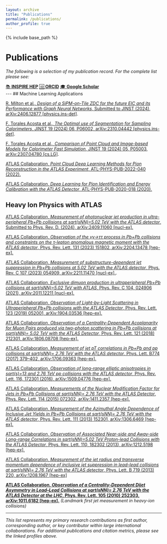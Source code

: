 ```yaml
---
layout: archive
title: "Publications"
permalink: /publications/
author_profile: true
---
```


{% include base_path %}
# Publications
*The following is a selection of my publication record. For the complete list please see:*

<div class="citation-links">
  <a href="https://inspirehep.net/authors/1067316">📚 <strong>INSPIRE HEP</strong></a>
  <a href="https://orcid.org/0000-0001-7834-8750">🆔 <strong>ORCID</strong></a>
  <a href="https://scholar.google.com/citations?user=8EqJb6kAAAAJ&hl=en">🎓 <strong>Google Scholar</strong></a>
</div>
---
## Machine Learning Applications

[R. Milton et al., *Design of a SiPM-on-Tile ZDC for the future EIC and its Performance with Graph Neural Networks*, Submitted to JINST (2024), arXiv:2406.12877 [physics.ins-det]](https://arxiv.org/abs/2406.12877).

[F. Torales Acosta et al., *The Optimal use of Segmentation for Sampling Calorimeters*, JINST 19 (2024) 06, P06002, arXiv:2310.04442 [physics.ins-det]](https://arxiv.org/abs/2310.04442).

[F. Torales Acosta et al., *Comparison of Point Cloud and Image-based Models for Calorimeter Fast Simulation*, JINST 19 (2024) 05, P05003, arXiv:2307.04780 [cs.LG]](https://arxiv.org/abs/2307.04780).

[ATLAS Collaboration, *Point Cloud Deep Learning Methods for Pion Reconstruction in the ATLAS Experiment*, ATL-PHYS-PUB-2022-040 (2022).](https://cds.cern.ch/record/2825379)

[ATLAS Collaboration, *Deep Learning for Pion Identification and Energy Calibration with the ATLAS Detector*, ATL-PHYS-PUB-2020-018 (2020).](https://cds.cern.ch/record/2724632)

## Heavy Ion Physics with ATLAS

[ATLAS Collaboration, *Measurement of photonuclear jet production in ultra-peripheral Pb+Pb collisions at sqrt(sNN)=5.02 TeV with the ATLAS detector*, Submitted to Phys. Rev. D. (2024), arXiv:2409.11060 [nucl-ex].](https://arxiv.org/abs/2409.11060)

[ATLAS Collaboration, *Observation of the γγ→ττ process in Pb+Pb collisions and constraints on the τ-lepton anomalous magnetic moment with the ATLAS detector*, Phys. Rev. Lett. 131 (2023) 151802, arXiv:2204.13478 [hep-ex].](https://arxiv.org/abs/2204.13478)

[ATLAS Collaboration, *Measurement of substructure-dependent jet suppression in Pb+Pb collisions at 5.02 TeV with the ATLAS detector*, Phys. Rev. C 107 (2023) 054909, arXiv:2211.11470 [nucl-ex].](https://arxiv.org/abs/2211.11470).

[ATLAS Collaboration, *Exclusive dimuon production in ultraperipheral Pb+Pb collisions at sqrt(sNN)=5.02 TeV with ATLAS*, Phys. Rev. C 104, 024906 (2021), arXiv:2011.12211 [nucl-ex].](https://arxiv.org/abs/2011.12211)

[ATLAS Collaboration, *Observation of Light-by-Light Scattering in Ultraperipheral Pb+Pb collisions with the ATLAS Detector*, Phys. Rev. Lett. 123 (2019) 052001, arXiv:1904.03536 [hep-ex].](https://arxiv.org/abs/1904.03536)

[ATLAS Collaboration, *Observation of a Centrality-Dependent Acoplanarity for Muon Pairs produced via two-photon scattering in Pb+Pb collisions at  sqrt(sNN)= 5.02 TeV with the ATLAS Detector*, Phys. Rev. Lett. 121 (2018) 212301, arXiv:1806.08708 [hep-ex].](https://arxiv.org/abs/1806.08708)

[ATLAS Collaboration, *Measurement of jet pT correlations in Pb+Pb and pp collisions at sqrt(sNN)= 2.76 TeV with the ATLAS detector*, Phys. Lett. B774 (2017) 379–402, arXiv:1706.09363 [hep-ex].](https://arxiv.org/abs/1706.09363)

[ATLAS Collaboration, *Observation of long-range elliptic anisotropies in sqrt(s)=13 and 2.76 TeV pp collisions with the ATLAS detector*, Phys. Rev. Lett. 116, 172301 (2016), arXiv:1509.04776 [hep-ex].](https://arxiv.org/abs/1509.04776)

[ATLAS Collaboration, *Measurements of the Nuclear Modification Factor for Jets in Pb+Pb Collisions at sqrt(sNN)= 2.76 TeV with the ATLAS Detector*, Phys. Rev. Lett. 114 (2015) 072302, arXiv:1411.2357 [hep-ex].](https://arxiv.org/abs/1411.2357)

[ATLAS Collaboration, *Measurement of the Azimuthal Angle Dependence of Inclusive Jet Yields in Pb+Pb Collisions at sqrt(sNN)= 2.76 TeV with the ATLAS detector*, Phys. Rev. Lett. 111 (2013) 152301, arXiv:1306.6469 [hep-ex].](https://arxiv.org/abs/1306.6469)

[ATLAS Collaboration, *Observation of Associated Near-side and Away-side Long-range Correlations in sqrt(sNN)=5.02 TeV Proton-lead Collisions with the ATLAS Detector*, Phys. Rev. Lett. 110, 182302 (2013), arXiv:1212.5198 [hep-ex].](https://arxiv.org/abs/1212.5198)

[ATLAS Collaboration, *Measurement of the jet radius and transverse momentum dependence of inclusive jet suppression in lead–lead collisions at sqrt(sNN)= 2.76 TeV with the ATLAS detector*, Phys. Lett. B 719 (2013) 220, arXiv:1208.1967 [hep-ex]](https://arxiv.org/abs/1208.1967)

**[ATLAS Collaboration, *Observation of a Centrality-Dependent Dijet Asymmetry in Lead–Lead Collisions at sqrt(sNN)= 2.76 TeV with the ATLAS Detector at the LHC*, Phys. Rev. Lett. 105 (2010) 252303, arXiv:1011.6182 [hep-ex].](https://arxiv.org/abs/1011.6182)** *(Landmark first jet measurement in heavy-ion collisions)*

---

*This list represents my primary research contributions as first author, corresponding author, or key contributor within large international collaborations. For additional publications and citation metrics, please see the linked profiles above.*